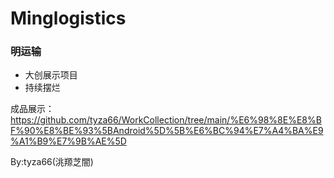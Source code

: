 # Minglogistics
### 明运输
- 大创展示项目
- 持续摆烂

成品展示：https://github.com/tyza66/WorkCollection/tree/main/%E6%98%8E%E8%BF%90%E8%BE%93%5BAndroid%5D%5B%E6%BC%94%E7%A4%BA%E9%A1%B9%E7%9B%AE%5D  

By:tyza66(洮羱芝闇)
